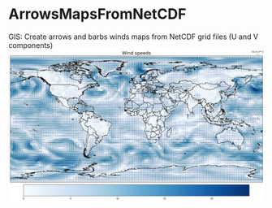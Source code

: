 # ArrowsMapsFromNetCDF
GIS: Create arrows and barbs winds maps from NetCDF grid files (U and V components)
![alt text](https://github.com/marianne-s/ArrowsMapsFromNetCDF/blob/main/img/arrowspeedBlack.png?raw=true)
